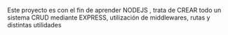 Este proyecto es con el fin de aprender NODEJS , trata de CREAR todo un sistema CRUD mediante EXPRESS, utilización de middlewares, rutas y distintas utilidades
